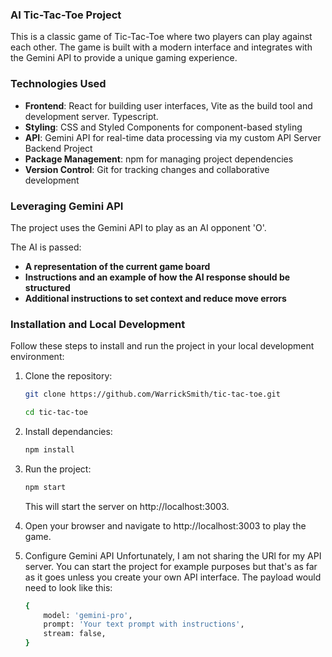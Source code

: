 ### AI Tic-Tac-Toe Project

This is a classic game of Tic-Tac-Toe where two players can play against each other. The game is built with a modern interface and integrates with the Gemini API to provide a unique gaming experience.

### Technologies Used

- **Frontend**: React for building user interfaces, Vite as the build tool and development server. Typescript.
- **Styling**: CSS and Styled Components for component-based styling
- **API**: Gemini API for real-time data processing via my custom API Server Backend Project
- **Package Management**: npm for managing project dependencies
- **Version Control**: Git for tracking changes and collaborative development

### Leveraging Gemini API

The project uses the Gemini API to play as an AI opponent 'O'.

The AI is passed:

- **A representation of the current game board**
- **Instructions and an example of how the AI response should be structured**
- **Additional instructions to set context and reduce move errors**

### Installation and Local Development

Follow these steps to install and run the project in your local development environment:

1. Clone the repository:

   ```bash
   git clone https://github.com/WarrickSmith/tic-tac-toe.git

   cd tic-tac-toe
   ```

2. Install dependancies:

   ```bash
   npm install
   ```

3. Run the project:

   ```bash
   npm start
   ```

   This will start the server on http://localhost:3003.

4. Open your browser and navigate to http://localhost:3003 to play the game.

5. Configure Gemini API
   Unfortunately, I am not sharing the URl for my API server. You can start the project for example purposes but that's as far as it goes unless you create your own API interface.
   The payload would need to look like this:

   ```bash
   {
       model: 'gemini-pro',
       prompt: 'Your text prompt with instructions',
       stream: false,
   }
   ```
